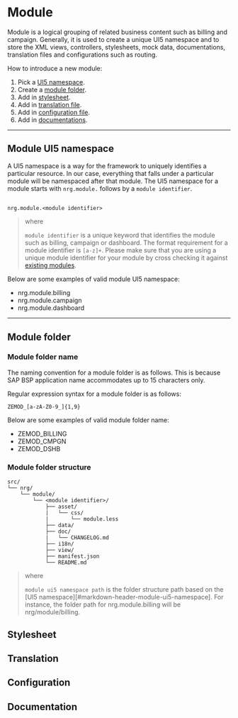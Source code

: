 # Module
Module is a logical grouping of related business content such as billing and campaign. Generally, it is used to create a unique UI5 namespace and to store the XML views, controllers, stylesheets, mock data, documentations, translation files and configurations such as routing.

How to introduce a new module:

1. Pick a [UI5 namespace](#markdown-header-module-ui5-namespace).
1. Create a [module folder](#markdown-header-module-folder).
1. Add in [stylesheet](#markdown-header-stylesheets).
1. Add in [translation file](#markdown-header-translation-files).
1. Add in [configuration file](#markdown-header-configuration).
1. Add in [documentations](#markdown-header-documentation).

***
## Module UI5 namespace ##
A UI5 namespace is a way for the framework to uniquely identifies a particular resource. In our case, everything that falls under a particular module will be namespaced after that module. The UI5 namespace for a module starts with `nrg.module.` follows by a `module identifier`.

##

```
nrg.module.<module identifier>
```

> where
>
> `module identifier` is a unique keyword that identifies the module such as billing, campaign or dashboard. The format requirement for a module identifier is `[a-z]+`. Please make sure that you are using a unique module identifier for your module by cross checking it against [existing modules](../README.md#markdown-header-module).


Below are some examples of valid module UI5 namespace:

* nrg.module.billing
* nrg.module.campaign
* nrg.module.dashboard

***
## Module folder

### Module folder name ###
The naming convention for a module folder is as follows. This is because SAP BSP application name accommodates up to 15 characters only.


Regular expression syntax for a module folder is as follows:

```
ZEMOD_[a-zA-Z0-9_]{1,9}
```

Below are some examples of valid module folder name:

* ZEMOD_BILLING
* ZEMOD_CMPGN
* ZEMOD_DSHB



### Module folder structure ###

```
src/
└── nrg/
    └── module/
        └── <module identifier>/
            ├── asset/
            |   └── css/
            |       └── module.less
            ├── data/
            ├── doc/
            |   └── CHANGELOG.md
            ├── i18n/
            ├── view/
            ├── manifest.json
            └── README.md
```

> where
>
> `module ui5 namespace path` is the folder structure path based on the [UI5 namespace][#markdown-header-module-ui5-namespace]. For instance, the folder path for nrg.module.billing will be nrg/module/billing.

## Stylesheet


## Translation


## Configuration


## Documentation
